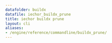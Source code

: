 ```yaml
---
datafolder: buildx
datafile: iechor_buildx_prune
title: iechor buildx prune
layout: cli
aliases:
- /engine/reference/commandline/buildx_prune/
---
```


<!--
This page is automatically generated from iEchor's source code. If you want to
suggest a change to the text that appears here, open a ticket or pull request
in the source repository on GitHub:

https://github.com/iechor/buildx
-->
